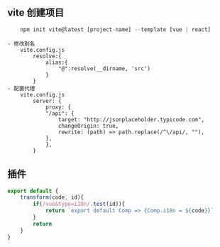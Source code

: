 ## vite 创建项目
```js
    npm init vite@latest [project-name] --template [vue | react]
```
    - 修改别名
        vite.config.js
            resolve:{
                alias:{
                    "@":resolve(__dirname, 'src')
                }
            }
    - 配置代理
        vite.config.js
            server: {
                proxy: {
                "/api": {
                    target: "http://jsonplaceholder.typicode.com",
                    changeOrigin: true,
                    rewrite: (path) => path.replace(/^\/api/, ""),
                },
                },
            }

## 插件
```js
export default {
    transform(code, id){
        if(/vue&type=i18n/.test(id)){
            return `export default Comp => {Comp.i18n = ${code}}`
        }
        return
    }
}
```